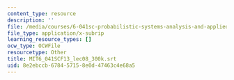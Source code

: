 ```yaml
---
content_type: resource
description: ''
file: /media/courses/6-041sc-probabilistic-systems-analysis-and-applied-probability-fall-2013/8e2ebccb678457158e0d47463c4e68a5_MIT6_041SCF13_lec08_300k.vtt
file_type: application/x-subrip
learning_resource_types: []
ocw_type: OCWFile
resourcetype: Other
title: MIT6_041SCF13_lec08_300k.srt
uid: 8e2ebccb-6784-5715-8e0d-47463c4e68a5
---
```

